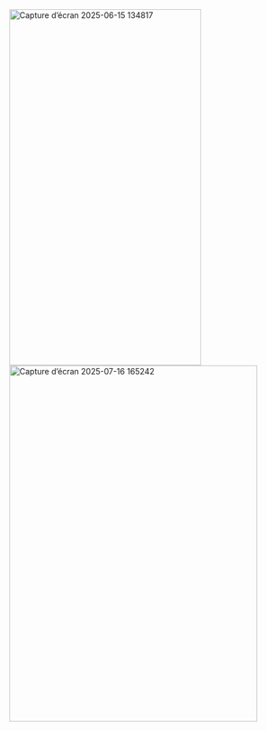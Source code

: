 
<img width="341" height="633" alt="Capture d’écran 2025-06-15 134817" src="https://github.com/user-attachments/assets/19dd7884-0755-4def-96e2-dcd727b4f77d" />

<img width="441" height="633" alt="Capture d’écran 2025-07-16 165242" src="https://github.com/user-attachments/assets/5ee28117-06e9-473a-a694-d967356fd45f" />
